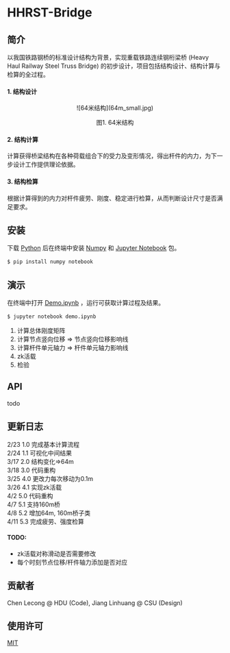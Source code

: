 # HHRST-Bridge 

## 简介
以我国铁路钢桥的标准设计结构为背景，实现重载铁路连续钢桁梁桥 (Heavy Haul Railway Steel Truss Bridge) 的初步设计，项目包括结构设计、结构计算与检算的全过程。
#### 1. 结构设计
<div align=center>
![64米结构](64m_small.jpg)

<p style="text-align:center;">图1. 64米结构</p>
</div>


#### 2. 结构计算  
计算获得桥梁结构在各种荷载组合下的受力及变形情况，得出杆件的内力，为下一步设计工作提供理论依据。
#### 3. 结构检算 
根据计算得到的内力对杆件疲劳、刚度、稳定进行检算，从而判断设计尺寸是否满足要求。  



## 安装
下载 [Python](https://www.python.org/) 后在终端中安装 [Numpy](https://www.numpy.org.cn/) 和 [Jupyter Notebook](https://jupyter.org/) 包。  
```sh 
$ pip install numpy notebook
```



## 演示
在终端中打开 [Demo.ipynb](Demo-v5.3.ipynb) ，运行可获取计算过程及结果。
```sh 
$ jupyter notebook demo.ipynb
```

1. 计算总体刚度矩阵
2. 计算节点竖向位移 => 节点竖向位移影响线
3. 计算杆件单元轴力 => 杆件单元轴力影响线
4. zk活载
5. 检验
  



## API

todo



## 更新日志

2/23 1.0 完成基本计算流程  
2/24 1.1 可视化中间结果  
3/17 2.0 结构变化=>64m  
3/18 3.0 代码重构  
3/25 4.0 更改力每次移动为0.1m  
3/26 4.1 实现zk活载  
4/2  5.0 代码重构  
4/7  5.1 支持160m桥  
4/8  5.2 增加64m, 160m桥子类  
4/11 5.3 完成疲劳、强度检算  

#### TODO:

- zk活载对称滑动是否需要修改
- 每个时刻节点位移/杆件轴力添加是否对应




## 贡献者

Chen Lecong @ HDU (Code), Jiang Linhuang @ CSU (Design)



## 使用许可

[MIT](LICENSE)
